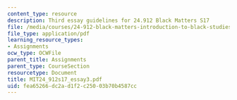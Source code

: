 ```yaml
---
content_type: resource
description: Third essay guidelines for 24.912 Black Matters S17
file: /media/courses/24-912-black-matters-introduction-to-black-studies-spring-2017/fea65266dc2ad1f2c25003b70b4587cc_MIT24_912s17_essay3.pdf
file_type: application/pdf
learning_resource_types:
- Assignments
ocw_type: OCWFile
parent_title: Assignments
parent_type: CourseSection
resourcetype: Document
title: MIT24_912s17_essay3.pdf
uid: fea65266-dc2a-d1f2-c250-03b70b4587cc
---
```

